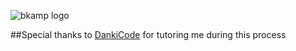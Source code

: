 ![bkamp logo](https://i.imgur.com/7WrjBhS.jpeg)


##Special thanks to [DankiCode](https://cursos.dankicode.com/) for tutoring me during this process

